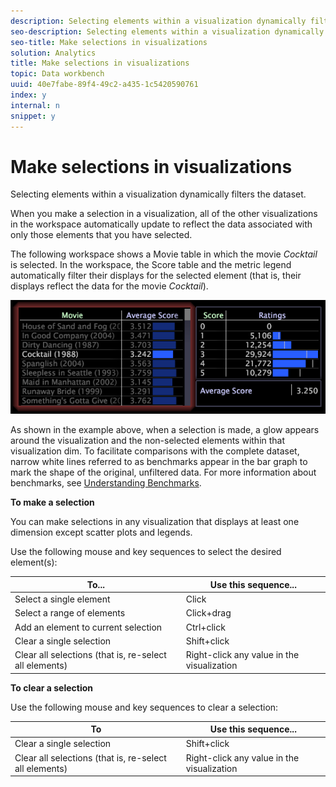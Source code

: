 ```yaml
---
description: Selecting elements within a visualization dynamically filters the dataset.
seo-description: Selecting elements within a visualization dynamically filters the dataset.
seo-title: Make selections in visualizations
solution: Analytics
title: Make selections in visualizations
topic: Data workbench
uuid: 40e7fabe-89f4-49c2-a435-1c5420590761
index: y
internal: n
snippet: y
---
```


# Make selections in visualizations

Selecting elements within a visualization dynamically filters the dataset.

 When you make a selection in a visualization, all of the other visualizations in the workspace automatically update to reflect the data associated with only those elements that you have selected.

The following workspace shows a Movie table in which the movie *Cocktail* is selected. In the workspace, the Score table and the metric legend automatically filter their displays for the selected element (that is, their displays reflect the data for the movie *Cocktail*).

![](assets/wsp_selection_Basic.png)

As shown in the example above, when a selection is made, a glow appears around the visualization and the non-selected elements within that visualization dim. To facilitate comparisons with the complete dataset, narrow white lines referred to as benchmarks appear in the bar graph to mark the shape of the original, unfiltered data. For more information about benchmarks, see [Understanding Benchmarks](../../c_vis/c_ustd_benchmks.md#concept_C7B0F4102E92458096F8C4765CBE2914).

**To make a selection**

You can make selections in any visualization that displays at least one dimension except scatter plots and legends.

Use the following mouse and key sequences to select the desired element(s):

|  To...  | Use this sequence...  |
|---|---|
|  Select a single element  | Click  |
|  Select a range of elements  | Click+drag  |
|  Add an element to current selection  | Ctrl+click  |
|  Clear a single selection  | Shift+click  |
|  Clear all selections (that is, re-select all elements)  | Right-click any value in the visualization  |

**To clear a selection**

Use the following mouse and key sequences to clear a selection:

|  To  | Use this sequence...  |
|---|---|
|  Clear a single selection  | Shift+click  |
|  Clear all selections (that is, re-select all elements)  | Right-click any value in the visualization  |

